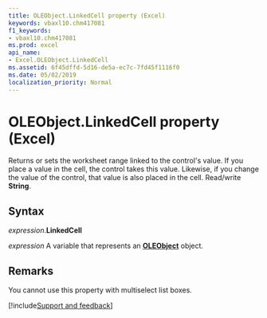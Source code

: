 ```yaml
---
title: OLEObject.LinkedCell property (Excel)
keywords: vbaxl10.chm417081
f1_keywords:
- vbaxl10.chm417081
ms.prod: excel
api_name:
- Excel.OLEObject.LinkedCell
ms.assetid: 6f45dffd-5d16-de5a-ec7c-7fd45f1116f0
ms.date: 05/02/2019
localization_priority: Normal
---
```



# OLEObject.LinkedCell property (Excel)

Returns or sets the worksheet range linked to the control's value. If you place a value in the cell, the control takes this value. Likewise, if you change the value of the control, that value is also placed in the cell. Read/write **String**.


## Syntax

_expression_.**LinkedCell**

_expression_ A variable that represents an **[OLEObject](Excel.OLEObject.md)** object.


## Remarks

You cannot use this property with multiselect list boxes.




[!include[Support and feedback](~/includes/feedback-boilerplate.md)]